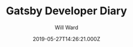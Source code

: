---
title: Gatsby Developer Diary
github: https://github.com/willjw3/gatsby-starter-developer-diary
demo: https://developer-diary.netlify.app/
author: Will Ward
ssg:
  - Gatsby
cms:
  - Markdown
date: 2019-05-27T14:26:21.000Z
description: >-
  An official Gatsby blog template designed for web developers. Blazing fast, it
  includes beautful web developer topic tags and social-media links
draft: true
publish_date: '2019-05-27T14:26:21Z'
update_date: '2020-11-23T02:00:30Z'
github_star: 77
github_fork: 27
---